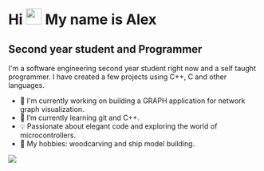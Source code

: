 # Hi <img src="https://github.com/blackcater/blackcater/raw/main/images/Hi.gif" height="32"/> My name is Alex
## Second year student and Programmer
I'm a software engineering second year student right now and a self taught programmer. I have created a few projects using C++, C and other languages. 
 - 🔨 I'm currently working on building a GRAPH application for network graph visualization.
 - 🌱 I’m currently learning git and C++.
 - 💡 Passionate about elegant code and exploring the world of microcontrollers.
 - 🎨 My hobbies: woodcarving and ship model building. 





![](https://github-profile-summary-cards.vercel.app/api/cards/profile-details?username=GreenHatCode&theme=solarized_dark)
<!--

![](https://github-profile-summary-cards.vercel.app/api/cards/stats?username=GreenHatCode&theme=solarized_dark)

**GreenHatCode/GreenHatCode** is a ✨ _special_ ✨ repository because its `README.md` (this file) appears on your GitHub profile.

Here are some ideas to get you started:

- 🔭 I’m currently working on ...
- 🌱 I’m currently learning ...
- 👯 I’m looking to collaborate on ...
- 🤔 I’m looking for help with ...
- 💬 Ask me about ...
- 📫 How to reach me: ...
- 😄 Pronouns: ...
- ⚡ Fun fact: ...
-->
